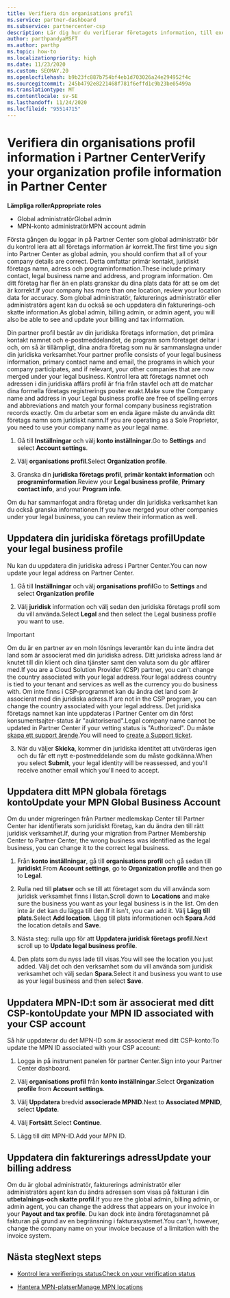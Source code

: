 ```yaml
---
title: Verifiera din organisations profil
ms.service: partner-dashboard
ms.subservice: partnercenter-csp
description: Lär dig hur du verifierar företagets information, till exempel information om primär kontakt, adress och program. Du kan också uppdatera dina juridiska och fakturerings adresser.
author: parthpandyaMSFT
ms.author: parthp
ms.topic: how-to
ms.localizationpriority: high
ms.date: 11/23/2020
ms.custom: SEOMAY.20
ms.openlocfilehash: b9b23fc887b754bf4eb1d703026a24e294952f4c
ms.sourcegitcommit: 245b4792e8221468f781f6effd1c9b23be05499a
ms.translationtype: MT
ms.contentlocale: sv-SE
ms.lasthandoff: 11/24/2020
ms.locfileid: "95514715"
---
```

# <a name="verify-your-organization-profile-information-in-partner-center"></a><span data-ttu-id="6a2ba-104">Verifiera din organisations profil information i Partner Center</span><span class="sxs-lookup"><span data-stu-id="6a2ba-104">Verify your organization profile information in Partner Center</span></span>

<span data-ttu-id="6a2ba-105">**Lämpliga roller**</span><span class="sxs-lookup"><span data-stu-id="6a2ba-105">**Appropriate roles**</span></span>

- <span data-ttu-id="6a2ba-106">Global administratör</span><span class="sxs-lookup"><span data-stu-id="6a2ba-106">Global admin</span></span>
- <span data-ttu-id="6a2ba-107">MPN-konto administratör</span><span class="sxs-lookup"><span data-stu-id="6a2ba-107">MPN account admin</span></span>

<span data-ttu-id="6a2ba-108">Första gången du loggar in på Partner Center som global administratör bör du kontrol lera att all företags information är korrekt.</span><span class="sxs-lookup"><span data-stu-id="6a2ba-108">The first time you sign into Partner Center as global admin, you should confirm that all of your company details are correct.</span></span> <span data-ttu-id="6a2ba-109">Detta omfattar primär kontakt, juridiskt företags namn, adress och programinformation.</span><span class="sxs-lookup"><span data-stu-id="6a2ba-109">These include primary contact, legal business name and address, and program information.</span></span> <span data-ttu-id="6a2ba-110">Om ditt företag har fler än en plats granskar du dina plats data för att se om det är korrekt.</span><span class="sxs-lookup"><span data-stu-id="6a2ba-110">If your company has more than one location, review your location data for accuracy.</span></span> <span data-ttu-id="6a2ba-111">Som global administratör, fakturerings administratör eller administratörs agent kan du också se och uppdatera din fakturerings-och skatte information.</span><span class="sxs-lookup"><span data-stu-id="6a2ba-111">As global admin, billing admin, or admin agent, you will also be able to see and update your billing and tax information.</span></span>

<span data-ttu-id="6a2ba-112">Din partner profil består av din juridiska företags information, det primära kontakt namnet och e-postmeddelandet, de program som företaget deltar i och, om så är tillämpligt, dina andra företag som nu är sammanslagna under din juridiska verksamhet.</span><span class="sxs-lookup"><span data-stu-id="6a2ba-112">Your partner profile consists of your legal business information, primary contact name and email, the programs in which your company participates, and if relevant, your other companies that are now merged under your legal business.</span></span> <span data-ttu-id="6a2ba-113">Kontrol lera att företags namnet och adressen i din juridiska affärs profil är fria från stavfel och att de matchar dina formella företags registrerings poster exakt.</span><span class="sxs-lookup"><span data-stu-id="6a2ba-113">Make sure the Company name and address in your Legal business profile are free of spelling errors and abbreviations and match your formal company business registration records exactly.</span></span> <span data-ttu-id="6a2ba-114">Om du arbetar som en enda ägare måste du använda ditt företags namn som juridiskt namn.</span><span class="sxs-lookup"><span data-stu-id="6a2ba-114">If you are operating as a Sole Proprietor, you need to use your company name as your legal name.</span></span>

1. <span data-ttu-id="6a2ba-115">Gå till **Inställningar** och välj **konto inställningar**.</span><span class="sxs-lookup"><span data-stu-id="6a2ba-115">Go to **Settings** and select **Account settings**.</span></span>
 
1. <span data-ttu-id="6a2ba-116">Välj **organisations profil**.</span><span class="sxs-lookup"><span data-stu-id="6a2ba-116">Select **Organization profile**.</span></span> 

2. <span data-ttu-id="6a2ba-117">Granska din **juridiska företags profil**, **primär kontakt information** och **programinformation**.</span><span class="sxs-lookup"><span data-stu-id="6a2ba-117">Review your **Legal business profile**, **Primary contact info**, and your **Program info**.</span></span>

<span data-ttu-id="6a2ba-118">Om du har sammanfogat andra företag under din juridiska verksamhet kan du också granska informationen.</span><span class="sxs-lookup"><span data-stu-id="6a2ba-118">If you have merged your other companies under your legal business, you can review their information as well.</span></span> 

## <a name="update-your-legal-business-profile"></a><span data-ttu-id="6a2ba-119">Uppdatera din juridiska företags profil</span><span class="sxs-lookup"><span data-stu-id="6a2ba-119">Update your legal business profile</span></span>

<span data-ttu-id="6a2ba-120">Nu kan du uppdatera din juridiska adress i Partner Center.</span><span class="sxs-lookup"><span data-stu-id="6a2ba-120">You can now update your legal address on Partner Center.</span></span>

1. <span data-ttu-id="6a2ba-121">Gå till **Inställningar** och välj **organisations profil**</span><span class="sxs-lookup"><span data-stu-id="6a2ba-121">Go to **Settings** and select **Organization profile**</span></span>


2. <span data-ttu-id="6a2ba-122">Välj **juridisk**  information och välj sedan den juridiska företags profil som du vill använda.</span><span class="sxs-lookup"><span data-stu-id="6a2ba-122">Select **Legal**  and then select the Legal business profile you want to use.</span></span>

>[!Important]
><span data-ttu-id="6a2ba-123">Om du är en partner av en moln lösnings leverantör kan du inte ändra det land som är associerat med din juridiska adress. Ditt juridiska adress land är knutet till din klient och dina tjänster samt den valuta som du gör affärer med.</span><span class="sxs-lookup"><span data-stu-id="6a2ba-123">If you are a Cloud Solution Provider (CSP) partner, you can't change the country associated with your legal address.Your legal address country is tied to your tenant and services as well as the currency you do business with.</span></span> <span data-ttu-id="6a2ba-124">Om inte finns i CSP-programmet kan du ändra det land som är associerat med din juridiska adress.</span><span class="sxs-lookup"><span data-stu-id="6a2ba-124">If are not in the CSP program, you can change the country associated with your legal address.</span></span> <span data-ttu-id="6a2ba-125">Det juridiska företags namnet kan inte uppdateras i Partner Center om din först konsumentsajter-status är "auktoriserad".</span><span class="sxs-lookup"><span data-stu-id="6a2ba-125">Legal company name cannot be updated in Partner Center if your vetting status is "Authorized".</span></span> <span data-ttu-id="6a2ba-126">Du måste [skapa ett support ärende](https://partner.microsoft.com/dashboard/support/csp/servicerequests/create?stage=2&topicid=eb74583c-61b3-2124-bffc-00920e0ae772).</span><span class="sxs-lookup"><span data-stu-id="6a2ba-126">You will need to [create a Support ticket](https://partner.microsoft.com/dashboard/support/csp/servicerequests/create?stage=2&topicid=eb74583c-61b3-2124-bffc-00920e0ae772).</span></span>

3. <span data-ttu-id="6a2ba-127">När du väljer **Skicka**, kommer din juridiska identitet att utvärderas igen och du får ett nytt e-postmeddelande som du måste godkänna.</span><span class="sxs-lookup"><span data-stu-id="6a2ba-127">When you select **Submit**, your legal identity will be reassessed, and you'll receive another email which you'll need to accept.</span></span>

## <a name="update-your-mpn-global-business-account"></a><span data-ttu-id="6a2ba-128">Uppdatera ditt MPN globala företags konto</span><span class="sxs-lookup"><span data-stu-id="6a2ba-128">Update your MPN Global Business Account</span></span>

<span data-ttu-id="6a2ba-129">Om du under migreringen från Partner medlemskap Center till Partner Center har identifierats som juridiskt företag, kan du ändra den till rätt juridisk verksamhet.</span><span class="sxs-lookup"><span data-stu-id="6a2ba-129">If, during your migration from Partner Membership Center to Partner Center, the wrong business was identified as the legal business, you can change it to the correct legal business.</span></span>

1. <span data-ttu-id="6a2ba-130">Från **konto inställningar**, gå till **organisations profil** och gå sedan till **juridiskt**.</span><span class="sxs-lookup"><span data-stu-id="6a2ba-130">From **Account settings**, go to **Organization profile** and then go to **Legal**.</span></span>

1.  <span data-ttu-id="6a2ba-131">Rulla ned till **platser** och se till att företaget som du vill använda som juridisk verksamhet finns i listan.</span><span class="sxs-lookup"><span data-stu-id="6a2ba-131">Scroll down to **Locations** and make sure the business you want as your legal business is in the list.</span></span> <span data-ttu-id="6a2ba-132">Om den inte är det kan du lägga till den.</span><span class="sxs-lookup"><span data-stu-id="6a2ba-132">If it isn't, you can add it.</span></span> <span data-ttu-id="6a2ba-133">Välj **Lägg till plats**.</span><span class="sxs-lookup"><span data-stu-id="6a2ba-133">Select **Add location**.</span></span> <span data-ttu-id="6a2ba-134">Lägg till plats informationen och **Spara**.</span><span class="sxs-lookup"><span data-stu-id="6a2ba-134">Add the location details and **Save**.</span></span>

2. <span data-ttu-id="6a2ba-135">Nästa steg: rulla upp för att **Uppdatera juridisk företags profil**.</span><span class="sxs-lookup"><span data-stu-id="6a2ba-135">Next scroll up to **Update legal business profile**.</span></span>

3. <span data-ttu-id="6a2ba-136">Den plats som du nyss lade till visas.</span><span class="sxs-lookup"><span data-stu-id="6a2ba-136">You will see the location you just added.</span></span> <span data-ttu-id="6a2ba-137">Välj det och den verksamhet som du vill använda som juridisk verksamhet och välj sedan **Spara**.</span><span class="sxs-lookup"><span data-stu-id="6a2ba-137">Select it and business you want to use as your legal business and then select **Save**.</span></span>

## <a name="update-your-mpn-id-associated-with-your-csp-account"></a><span data-ttu-id="6a2ba-138">Uppdatera MPN-ID:t som är associerat med ditt CSP-konto</span><span class="sxs-lookup"><span data-stu-id="6a2ba-138">Update your MPN ID associated with your CSP account</span></span>

<span data-ttu-id="6a2ba-139">Så här uppdaterar du det MPN-ID som är associerat med ditt CSP-konto:</span><span class="sxs-lookup"><span data-stu-id="6a2ba-139">To update the MPN ID associated with your CSP account:</span></span>

1. <span data-ttu-id="6a2ba-140">Logga in på instrument panelen för partner Center.</span><span class="sxs-lookup"><span data-stu-id="6a2ba-140">Sign into your Partner Center dashboard.</span></span>
 
1. <span data-ttu-id="6a2ba-141">Välj **organisations profil** från **konto inställningar**.</span><span class="sxs-lookup"><span data-stu-id="6a2ba-141">Select **Organization profile** from **Account settings**.</span></span>

1. <span data-ttu-id="6a2ba-142">Välj **Uppdatera** bredvid **associerade MPNID**.</span><span class="sxs-lookup"><span data-stu-id="6a2ba-142">Next to **Associated MPNID**, select **Update**.</span></span>
 
1. <span data-ttu-id="6a2ba-143">Välj **Fortsätt**.</span><span class="sxs-lookup"><span data-stu-id="6a2ba-143">Select **Continue**.</span></span>
 
1. <span data-ttu-id="6a2ba-144">Lägg till ditt MPN-ID.</span><span class="sxs-lookup"><span data-stu-id="6a2ba-144">Add your MPN ID.</span></span>


## <a name="update-your-billing-address"></a><span data-ttu-id="6a2ba-145">Uppdatera din fakturerings adress</span><span class="sxs-lookup"><span data-stu-id="6a2ba-145">Update your billing address</span></span>

<span data-ttu-id="6a2ba-146">Om du är global administratör, fakturerings administratör eller administratörs agent kan du ändra adressen som visas på fakturan i din **utbetalnings-och skatte profil**.</span><span class="sxs-lookup"><span data-stu-id="6a2ba-146">If you are the global admin, billing admin, or admin agent, you can change the address that appears on your invoice in your **Payout and tax profile**.</span></span> <span data-ttu-id="6a2ba-147">Du kan dock inte ändra företagsnamnet på fakturan på grund av en begränsning i fakturasystemet.</span><span class="sxs-lookup"><span data-stu-id="6a2ba-147">You can't, however, change the company name on your invoice because of a limitation with the invoice system.</span></span>

## <a name="next-steps"></a><span data-ttu-id="6a2ba-148">Nästa steg</span><span class="sxs-lookup"><span data-stu-id="6a2ba-148">Next steps</span></span>


- [<span data-ttu-id="6a2ba-149">Kontrol lera verifierings status</span><span class="sxs-lookup"><span data-stu-id="6a2ba-149">Check on your verification status</span></span>](verification-responses.md)
 
- [<span data-ttu-id="6a2ba-150">Hantera MPN-platser</span><span class="sxs-lookup"><span data-stu-id="6a2ba-150">Manage MPN locations</span></span>](manage-locations.md)



